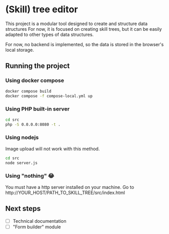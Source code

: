# (Skill) tree editor


This project is a modular tool designed to create and structure data structures
For now, it is focused on creating skill trees, but it can be easily adapted to other types of data structures.

For now, no backend is implemented, so the data is stored in the browser's local storage.


## Running the project

### Using docker compose
```bash
docker compose build
docker compose -f compose-local.yml up
```

### Using PHP built-in server
```bash
cd src
php -S 0.0.0.0:8080 -t .
```

### Using nodejs
Image upload will not work with this method.
```bash
cd src
node server.js
```

### Using "nothing" 😂
You must have a http server installed on your machine.
Go to http://YOUR_HOST/PATH_TO_SKILL_TREE/src/index.html

## Next steps
- [ ] Technical documentation
- [ ] "Form builder" module
